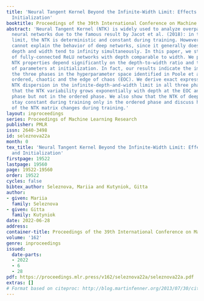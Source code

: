 ```yaml
---
title: 'Neural Tangent Kernel Beyond the Infinite-Width Limit: Effects of Depth and
  Initialization'
booktitle: Proceedings of the 39th International Conference on Machine Learning
abstract: 'Neural Tangent Kernel (NTK) is widely used to analyze overparametrized
  neural networks due to the famous result by Jacot et al. (2018): in the infinite-width
  limit, the NTK is deterministic and constant during training. However, this result
  cannot explain the behavior of deep networks, since it generally does not hold if
  depth and width tend to infinity simultaneously. In this paper, we study the NTK
  of fully-connected ReLU networks with depth comparable to width. We prove that the
  NTK properties depend significantly on the depth-to-width ratio and the distribution
  of parameters at initialization. In fact, our results indicate the importance of
  the three phases in the hyperparameter space identified in Poole et al. (2016):
  ordered, chaotic and the edge of chaos (EOC). We derive exact expressions for the
  NTK dispersion in the infinite-depth-and-width limit in all three phases and conclude
  that the NTK variability grows exponentially with depth at the EOC and in the chaotic
  phase but not in the ordered phase. We also show that the NTK of deep networks may
  stay constant during training only in the ordered phase and discuss how the structure
  of the NTK matrix changes during training.'
layout: inproceedings
series: Proceedings of Machine Learning Research
publisher: PMLR
issn: 2640-3498
id: seleznova22a
month: 0
tex_title: 'Neural Tangent Kernel Beyond the Infinite-Width Limit: Effects of Depth
  and Initialization'
firstpage: 19522
lastpage: 19560
page: 19522-19560
order: 19522
cycles: false
bibtex_author: Seleznova, Mariia and Kutyniok, Gitta
author:
- given: Mariia
  family: Seleznova
- given: Gitta
  family: Kutyniok
date: 2022-06-28
address:
container-title: Proceedings of the 39th International Conference on Machine Learning
volume: '162'
genre: inproceedings
issued:
  date-parts:
  - 2022
  - 6
  - 28
pdf: https://proceedings.mlr.press/v162/seleznova22a/seleznova22a.pdf
extras: []
# Format based on citeproc: http://blog.martinfenner.org/2013/07/30/citeproc-yaml-for-bibliographies/
---
```

